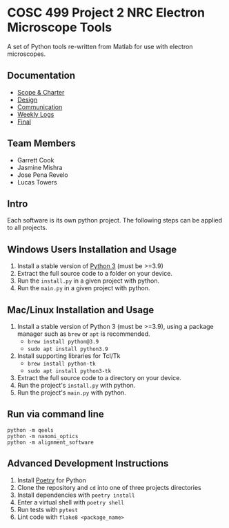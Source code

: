 # COSC 499 Project 2 NRC Electron Microscope Tools

A set of Python tools re-written from Matlab for use with electron microscopes.

## Documentation

- [Scope & Charter](./docs/scope-charter)
- [Design](./docs/design)
- [Communication](./docs/communication)
- [Weekly Logs](./docs/weekly%20logs)
- [Final](./docs/final)

## Team Members

- Garrett Cook
- Jasmine Mishra
- Jose Pena Revelo
- Lucas Towers

## Intro

Each software is its own python project. The following steps can be applied to
all projects.

## Windows Users Installation and Usage

1. Install a stable version of [Python 3](https://www.python.org/downloads/windows/) (must be >=3.9)
2. Extract the full source code to a folder on your device.
3. Run the `install.py` in a given project with python.
4. Run the `main.py` in a given project with python.

## Mac/Linux Installation and Usage

1. Install a stable version of Python 3 (must be >=3.9), using a package manager such as `brew` or `apt` is recommended.
   - `brew install python@3.9`
   - `sudo apt install python3.9`
2. Install supporting libraries for Tcl/Tk
   - `brew install python-tk`
   - `sudo apt install python3-tk`
3. Extract the full source code to a directory on your device.
4. Run the project's `install.py` with python.
5. Run the project's `main.py` with python.

## Run via command line

```shell
python -m qeels
python -m nanomi_optics
python -m alignment_software
```

## Advanced Development Instructions

1. Install [Poetry](https://python-poetry.org/docs/#installation) for Python
2. Clone the repository and `cd` into one of three projects directories
3. Install dependencies with `poetry install`
4. Enter a virtual shell with `poetry shell`
5. Run tests with `pytest`
6. Lint code with `flake8 <package_name>`
